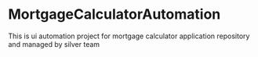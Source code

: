 # MortgageCalculatorAutomation
This is ui automation project for mortgage calculator application repository and managed by silver team
